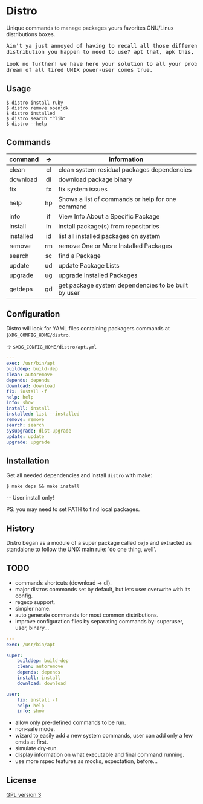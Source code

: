# Distro

Unique commands to manage packages yours favorites GNU/Linux distributions boxes.

<pre>
Ain't ya just annoyed of having to recall all those different commands of every
distribution you happen to need to use? apt that, apk this, dnf those... goddamn!

Look no further! we have here your solution to all your problems: `distro`, the
dream of all tired UNIX power-user comes true.
</pre>

## Usage

    $ distro install ruby
    $ distro remove openjdk
    $ distro installed
    $ distro search "^lib"
    $ distro --help

## Commands 

| command   | -> | information                                         |
|-----------|:--:|-----------------------------------------------------|
| clean     | cl | clean system residual packages dependencies         |
| download  | dl | download package binary                             |
| fix       | fx | fix system issues                                   |
| help      | hp | Shows a list of commands or help for one command    |
| info      | if | View Info About a Specific Package                  |
| install   | in | install package(s) from repositories                |
| installed | id | list all installed packages on system               |
| remove    | rm | remove One or More Installed Packages               |
| search    | sc | find a Package                                      |
| update    | ud | update Package Lists                                |
| upgrade   | ug | upgrade Installed Packages                          |
| getdeps   | gd | get package system dependencies to be built by user |
 
## Configuration

Distro will look for YAML files containing packagers commands at `$XDG_CONFIG_HOME/distro`.

-> `$XDG_CONFIG_HOME/distro/apt.yml`
 
```yaml
---
exec: /usr/bin/apt
builddep: build-dep
clean: autoremove
depends: depends
download: download
fix: install -f
help: help
info: show
install: install
installed: list --installed
remove: remove
search: search
sysupgrade: dist-upgrade
update: update
upgrade: upgrade

```

## Installation

Get all needed dependencies and install `distro` with make:

    $ make deps && make install

-- User install only!

PS: you may need to set PATH to find local packages.


## History
Distro began as a module of a super package called `cejo` and extracted as standalone to follow the UNIX main rule: 'do one thing, well'.

## TODO

 - commands shortcuts (download -> dl).
 - major distros commands set by default, but lets user overwrite with its config. 
 - regexp support.
 - simpler name.
 - auto generate commands for most common distributions.
 - improve configuration files by separating commands by: superuser, user, binary...
 
```yaml
---
exec: /usr/bin/apt

super:
    builddep: build-dep
    clean: autoremove
    depends: depends
    install: install
    download: download

user: 
    fix: install -f
    help: help
    info: show
```
 - allow only pre-defined commands to be run.
 - non-safe mode.
 - wizard to easily add a new system commands, user can add only a few cmds at first.
 - simulate dry-run.
 - display information on what executable and final command running.
 - use more rspec features as mocks, expectation, before... 

## License
[GPL version 3](https://www.gnu.org/licenses/gpl-3.0.en.html)

